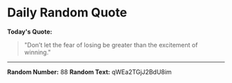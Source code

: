 # Daily Random Quote

**Today's Quote:**
> "Don’t let the fear of losing be greater than the excitement of winning."

---

**Random Number:** 88
**Random Text:** qWEa2TGjJ2BdU8im
